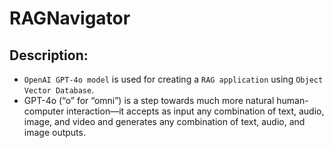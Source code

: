 # RAGNavigator

## Description:
- `OpenAI GPT-4o model` is used for creating a `RAG application` using `Object Vector Database`.
- GPT-4o (“o” for “omni”) is a step towards much more natural human-computer interaction—it accepts as input any combination of text, audio, image, and video and generates any combination of text, audio, and image outputs.
